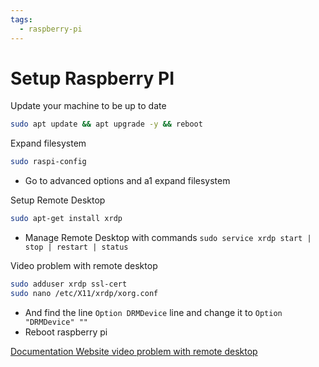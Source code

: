 ```yaml
---
tags:
  - raspberry-pi
---
```


# Setup Raspberry PI

Update your machine to be up to date
```bash
sudo apt update && apt upgrade -y && reboot
```

Expand filesystem
```bash
sudo raspi-config
```
- Go to advanced options and a1 expand filesystem

Setup Remote Desktop
```bash
sudo apt-get install xrdp
```
- Manage Remote Desktop with commands `sudo service xrdp start | stop | restart | status`

Video problem with remote desktop
```bash
sudo adduser xrdp ssl-cert
sudo nano /etc/X11/xrdp/xorg.conf
```
- And find the line `Option DRMDevice` line and change it to `Option "DRMDevice" ""`
- Reboot raspberry pi

[Documentation Website video problem with remote desktop](https://forums.raspberrypi.com/viewtopic.php?p=2151746)